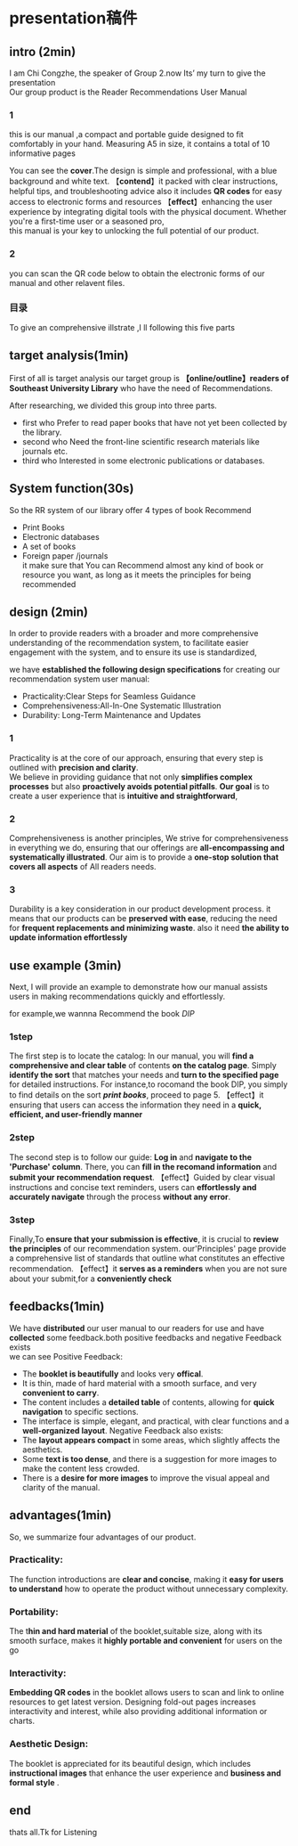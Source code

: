 # presentation稿件
## intro (2min)
I am Chi Congzhe, the speaker of Group 2.now Its’ my turn to give the presentation   
Our group product is the Reader Recommendations User Manual   
### 1
this is our manual ,a compact and portable guide designed to fit comfortably in your hand.
Measuring A5 in size, it contains a total of 10 informative pages

You can see the **cover**.The design is simple and professional, with a blue background and white text.
【**contend**】it packed with clear instructions, helpful tips, and troubleshooting advice 
also it includes **QR codes** for easy access to electronic forms and resources
【**effect**】enhancing the user experience by integrating digital tools with the physical document.
Whether you're a first-time user or a seasoned pro,   
this manual is your key to unlocking the full potential of our product.
### 2
you can scan the QR code below to obtain the electronic forms of  our manual and other relavent files.
### 目录
To give an comprehensive illstrate ,I ll following this five parts 
## target analysis(1min)
First of all is target analysis 
our target group is **【online/outline】readers of Southeast University Library** who have the need of Recommendations.

After researching, we divided this group into three parts. 
  + first who Prefer to read paper books that have not yet been collected by the library.
  + second who Need the front-line scientific research materials like journals etc.
  + third who Interested in some electronic publications or databases.
## System function(30s)
So the RR system of our library offer 4 types of book Recommend
+ Print Books
+ Electronic databases
+ A set of books
+ Foreign paper /journals   
it make sure that You can Recommend almost any kind of book or resource you want, as long as it meets the principles for being recommended
## design (2min)
In order to provide readers with a broader and more comprehensive understanding of the recommendation system, to facilitate easier engagement with the system, and to ensure its use is standardized,  

we have **established the following design specifications** for creating our recommendation system user manual:

+ Practicality:Clear Steps for Seamless Guidance
+ Comprehensiveness:All-In-One Systematic Illustration
+ Durability: Long-Term Maintenance and Updates
### 1
Practicality is at the core of our approach, 
ensuring that every step is outlined with **precision and clarity**.  
We believe in providing guidance that not only **simplifies complex processes** but also **proactively avoids potential pitfalls**.
**Our goal** is to create a user experience that is **intuitive and straightforward**, 
<!-- 【effct】By focusing on clear, actionable steps, we empower our users to achieve their objectives **without unnecessary complications**.  
and guide new users through the initial setup and configuration of the recommendation system,
ensuring they can begin using it with` minimal hassle`. -->
### 2
Comprehensiveness is another principles, 
We strive for comprehensiveness in everything we do, ensuring that our offerings are **all-encompassing and systematically illustrated**.
Our aim is to provide a **one-stop solution that covers all aspects** of All readers needs.
<!--【effect】By presenting information in a systematic manner, 
we ensure that our clients have a holistic understanding of the subject matter. 
This approach not only **saves time** but also **enhances the effectiveness** of the information being conveyed,
 as it allows for a more structured and thorough comprehension. -->
### 3
Durability is a key consideration in our product development process.
it means that our products can be **preserved with ease**, reducing the need for **frequent replacements and minimizing waste**.
also it need **the ability to update information effortlessly**
<!-- 【effect】This focus on durability  **reducing waste**.  **ensure the manual runs smoothly**. -->
## use example (3min)
Next, I will provide an example to demonstrate how our manual assists users in making recommendations quickly and effortlessly.

for example,we wannna Recommend the book *DIP* 
### 1step
The first step is to locate the catalog: In our manual, you will **find a comprehensive and clear table** of contents **on the catalog page**. 
Simply **identify the sort** that matches your needs and **turn to the specified page** for detailed instructions. 
For instance,to rocomand the book DIP, you simply to find details on the sort ***print books***, proceed to page 5.
【effect】it ensuring that users can access the information they need in a **quick, efficient, and user-friendly manner**
### 2step
The second step is to follow our guide: **Log in** and **navigate to the 'Purchase' column**. There, you can **fill in the recomand information** and **submit your recommendation request**.
【effect】Guided by clear visual instructions and concise text reminders, users can **effortlessly and accurately navigate** through the process **without any error**.
### 3step
Finally,To **ensure that your submission is effective**,
it is crucial to **review the principles** of our recommendation system. 
our'Principles' page provide a comprehensive list of standards that outline what constitutes an effective recommendation.
【effect】it **serves as a reminders** when you are not sure about your submit,for a **conveniently check**

## feedbacks(1min)
We have **distributed** our user manual to our readers for use and have **collected** some feedback.both positive feedbacks and negative Feedback exists  
we can see Positive Feedback:
- The **booklet is beautifully** and looks very **offical**.
- It is thin, made of hard material with a smooth surface, and very **convenient to carry**.
- The content includes a **detailed table** of contents, allowing for **quick navigation** to specific sections.
- The interface is simple, elegant, and practical, with clear functions and a **well-organized layout**.
Negative Feedback also exists:
- The **layout appears compact** in some areas, which slightly affects the aesthetics.
- Some **text is too dense**, and there is a suggestion for more images to make the content less crowded.
- There is a **desire for more images** to improve the visual appeal and clarity of the manual.
## advantages(1min)
So, we summarize four advantages of our product.
### Practicality: 
The function introductions are **clear and concise**, making it **easy for users to understand** how to operate the product without unnecessary complexity.
### Portability:
The t**hin and hard material** of the booklet,suitable size, along with its smooth surface, makes it **highly portable and convenient** for users on the go
### Interactivity: 
**Embedding QR codes** in the booklet allows users to scan and link to online resources to get latest version.
Designing fold-out pages increases interactivity and interest, while also providing additional information or charts.

### Aesthetic Design:
 The booklet is appreciated for its beautiful design, which includes  **instructional images** that enhance the user experience and **business and formal style** .
## end
thats all.Tk for Listening